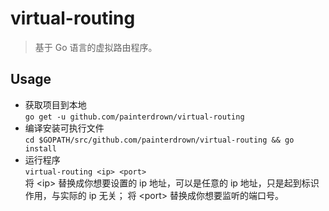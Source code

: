# virtual-routing

 > 基于 Go 语言的虚拟路由程序。

## Usage

  + 获取项目到本地<br/>
    `go get -u github.com/painterdrown/virtual-routing`
  + 编译安装可执行文件<br/>
    `cd $GOPATH/src/github.com/painterdrown/virtual-routing && go install`
  + 运行程序<br/>
    `virtual-routing <ip> <port>`<br/>
    将 \<ip\> 替换成你想要设置的 ip 地址，可以是任意的 ip 地址，只是起到标识作用，与实际的 ip 无关；
    将 \<port\> 替换成你想要监听的端口号。
